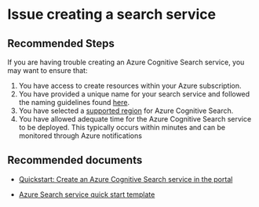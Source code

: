 <properties
	pageTitle="Issue creating a search service"
	description="Issue creating a search service"
	service="microsoft.search"
	resource="searchservices"
	authors="cynotebo"
	ms.author="cynotebo"
	selfHelpType="resource"
	displayOrder="3"	
	supportTopicIds="32681355"
	resourceTags=""
	productPesIds="15568"
	articleId="create-search-service"
	cloudEnvironments="public"
/>

# Issue creating a search service

## **Recommended Steps**

If you are having trouble creating an Azure Cognitive Search service, you may want to ensure that:

1.	You have access to create resources within your Azure subscription.
2.	You have provided a unique name for your search service and followed the naming guidelines found [here](https://docs.microsoft.com/azure/search/search-create-service-portal).
3.	You have selected a [supported region](https://azure.microsoft.com/pricing/details/search/) for Azure Cognitive Search.
4.	You have allowed adequate time for the Azure Cognitive Search service to be deployed.  This typically occurs within minutes and can be monitored through Azure notifications

## **Recommended documents**

* [Quickstart: Create an Azure Cognitive Search service in the portal](https://docs.microsoft.com/azure/search/search-create-service-portal)

* [Azure Search service quick start template](https://github.com/Azure/azure-quickstart-templates/tree/master/101-azure-search-create)

